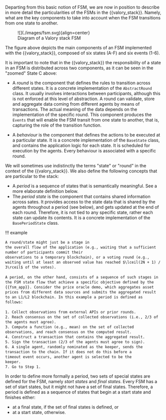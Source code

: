 
Departing from this basic notion of FSM, we are now in position to describe in more detail the particularities of the FSMs in the {{valory_stack}}. Namely, what are the key components to take into account when the FSM transitions from one state to another.

<figure markdown>
  ![](./images/fsm.svg){align=center}
  <figcaption>Diagram of a Valory stack FSM</figcaption>
</figure>


The figure above depicts the main components of an FSM implemented with the {{valory_stack}}, composed of six states (A-F) and six events (1-6).


It is important to note that in the {{valory_stack}} the responsibility of a state in an FSM is distributed across two components, as it can be seen in the "zoomed" State C above:

- A _round_ is the component that defines the rules to transition across different
  states. It is a concrete implementation of the `AbstractRound` class. It usually involves
  interactions between participants, although this is not enforced
  at this level of abstraction. A round can validate, store and aggregate data
  coming from different agents by means of transactions. The actual meaning of
  the data depends on the implementation of the specific round. This component
  produces the `Events` that will enable the FSM transit from one state to another, that is, capturing the role of the transition function.

- A _behaviour_ is the component that defines the actions to be executed at
  a particular state. It is a concrete implementation of the `BaseState` class, and contains the application logic for each state. It is scheduled for
  execution by the agents. Every behaviour is associated with a specific round.

We will sometimes use indistinctly the terms "state" or "round" in the context of the {{valory_stack}}.  We also define the following concepts that are particular to the stack:

- A _period_ is a sequence of states that is semantically meaningful. See a more elaborate definition below.
- The _period state_ is the component that contains shared information
  across sates. It provides access to the state data that is shared by the agents throughout a period (see below), and gets updated at the end of each round. Therefore, it is not tied to any specific state, rather each state can update its contents. It is a concrete implementation of the `BasePeriodState` class.



!!! example

    A round/state might just be a stage in
    the overall flow of the application (e.g., waiting that a sufficient number of participants commit their
    observations to a temporary blockchain), or a voting round (e.g.,
    waiting until at least an observed value has reached $\lceil(2N + 1) / 3\rceil$ of the votes).

    A period, on the other hand, consists of a sequence of such stages in the FSM state flow that achieve a specific objective defined by the {{fsm_app}}. Consider the price oracle demo, which aggregates asset prices from different data sources and submits the aggregated result to an L1/L2 blockchain. In this example a period is defined as follows:

    1. Collect observations from external APIs or prior rounds.
    2. Reach consensus on the set of collected observations (i.e., 2/3 of the agents must agree).
    3. Compute a function (e.g., mean) on the set of collected observations, and reach consensus on the computed result.
    4. Construct a transaction that contains the aggregated result.
    5. Sign the transaction (2/3 of the agents must agree to sign).
    6. A single agent, randomly nominated as the keeper, sends the transaction to the chain. If it does not do this before a
    timeout event occurs, another agent is selected to be the
    keeper.
    7. Go to Step 1.



In order to define more formally a period, two sets of special states are defined for the FSM, namely _start states_ and _final states_. Every FSM has a set of start states, but it might not have a set of final states. Therefore, a period is defined as a sequence of states that begin at a start state and finishes either:

  - at a final state, if the set of final states is defined, or
  - at a start state, otherwise.
